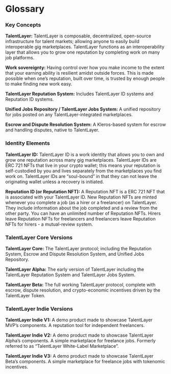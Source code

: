# Glossary

### Key Concepts

**TalentLayer:** TalentLayer is composable, decentralized, open-source infrastructure for talent markets; allowing anyone to easily build interoperable gig marketplaces. TalentLayer functions as an interoperability layer that allows you to grow one reputation by completing work on many job platforms.

**Work sovereignty:** Having control over how you make income to the extent that your earning ability is resilient amidst outside forces. This is made possible when one’s reputation, built over time, is trusted by enough people to make finding new work easy.

**TalentLayer Reputation System:** Includes TalentLayer ID systems and Reputation ID systems.

**Unified Jobs Repository / TalentLayer Jobs System:** A unified repository for jobs posted on any TalentLayer-integrated marketplaces.

**Escrow and Dispute Resolution System:** A Kleros-based system for escrow and handling disputes, native to TalentLayer.

### Identity Elements

**TalentLayer ID:** TalentLayer ID is a work identity that allows you to own and grow one reputation across many gig marketplaces. TalentLayer IDs are ERC 721 NFTs that live in your crypto wallet; this means your reputation is self-custodied by you and lives separately from the marketplaces you find work on. TalentLayer IDs are “soul-bound” in that they can not leave the originating wallet unless a recovery is initiated.

**Reputation ID (or Reputation NFT):** A Reputation NFT is a ERC 721 NFT that is associated with your TalentLayer ID. New Reputation NFTs are minted whenever you complete a job (as a hirer or a freelancer) on TalentLayer. They include information about the job completed and a review from the other party. You can have an unlimited number of Reputation NFTs. Hirers leave Reputation NFTs for freelancers and freelancers leave Reputation NFTs for hirers - a mutual-review system.

### TalentLayer Core Versions

**TalentLayer Core:** The TalentLayer protocol; including the Reputation System, Escrow and Dispute Resolution System, and Unified Jobs Repository.

**TalentLayer Alpha:** The early version of TalentLayer including the TalentLayer Reputation System and TalentLayer Jobs System.

**TalentLayer Beta:** The full working TalentLayer protocol, complete with escrow, dispute resolution, and crypto-economic incentives driven by the TalentLayer Token.

### TalentLayer Indie Versions

**TalentLayer Indie V1:** A demo product made to showcase TalentLayer MVP’s components. A reputation tool for independent freelancers.

**TalentLayer Indie V2:** A demo product made to showcase TalentLayer Alpha’s components. A simple marketplace for freelance jobs. Formerly referred to as “TalentLayer White-Label Marketplace”.

**TalentLayer Indie V3:** A demo product made to showcase TalentLayer Beta’s components. A simple marketplace for freelance jobs with tokenomic incentives.
